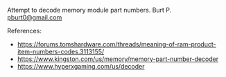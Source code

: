 
Attempt to decode memory module part numbers.
Burt P. <pburt0@gmail.com>

References:
* https://forums.tomshardware.com/threads/meaning-of-ram-product-item-numbers-codes.3113155/
* https://www.kingston.com/us/memory/memory-part-number-decoder
* https://www.hyperxgaming.com/us/decoder
